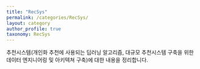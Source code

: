 ```yaml
---
title: "RecSys"
permalink: /categories/RecSys/
layout: category
author_profile: true
taxonomy: RecSys
---
```






 추천시스템(개인화 추천에 사용되는 딥러닝 알고리즘, 대규모 추천시스템 구축을 위한 데이터 엔지니어링 및 아키텍쳐 구축)에 대한 내용을 정리합니다.

 